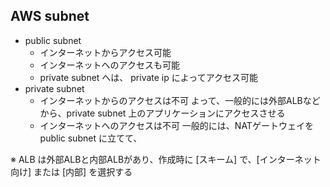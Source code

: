 
## AWS subnet
- public subnet
  - インターネットからアクセス可能
  - インターネットへのアクセスも可能
  - private subnet へは、 private ip によってアクセス可能
- private subnet
  - インターネットからのアクセスは不可
    よって、一般的には外部ALBなどから、private subnet 上のアプリケーションにアクセスさせる
  - インターネットへのアクセスは不可
    一般的には、NATゲートウェイをpublic subnet に立てて、

※ ALB は外部ALBと内部ALBがあり、作成時に [スキーム] で、[インターネット向け] または [内部] を選択する

<!--stackedit_data:
eyJoaXN0b3J5IjpbMzk3NDU5NzgsNzMwOTk4MTE2XX0=
-->